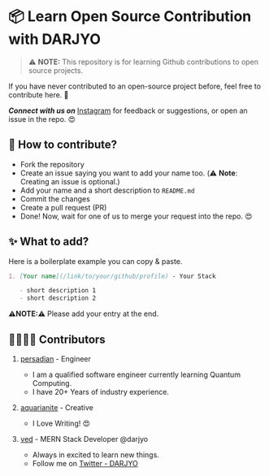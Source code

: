 # 📦 Learn Open Source Contribution with DARJYO

> ⚠️ **NOTE:** This repository is for learning Github contributions to open source projects.

If you have never contributed to an open-source project before, feel free to contribute here. 🙂

**_Connect with us on_** [Instagram](https://www.instagram.com/drjyo) for feedback or suggestions, or open an issue in the repo. 😍

## 📝 **How to contribute?**

- Fork the repository
- Create an issue saying you want to add your name too. (⚠️ **Note**: Creating an issue is optional.)
- Add your name and a short description to `README.md`
- Commit the changes
- Create a pull request (PR)
- Done! Now, wait for one of us to merge your request into the repo. 😍

## ✨ **What to add?**

Here is a boilerplate example you can copy & paste.

```md
1. [Your name](/link/to/your/github/profile) - Your Stack

   - short description 1
   - short description 2
```

**⚠️NOTE:⚠️** Please add your entry at the end.

<!-- ---- Add Your Name & Description Below ---- -->

## 👨‍👩‍👧‍👦 **Contributors**

1. [persadian](https://github.com/arishma108) - Engineer

   - I am a qualified software engineer currently learning Quantum Computing.
   - I have 20+ Years of industry experience. 

3. [aquarianite](https://github.com/aquarianite) - Creative

   - I Love Writing! 😍

4. [ved](https://github.com/DARJYO-developer) - MERN Stack Developer @darjyo

   - Always in excited to learn new things.
   - Follow me on [Twitter - DARJYO](https://twitter.com/DARJYO1)



